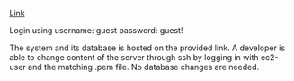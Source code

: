 [Link](http://ec2-18-216-214-86.us-east-2.compute.amazonaws.com/)

Login using
username: guest
password: guest!
  
The system and its database is hosted on the provided link. A developer is able to change content of the server through ssh by logging in with ec2-user and the matching .pem file. No database changes are needed.
